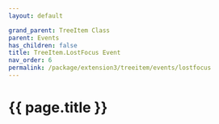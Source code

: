 ```yaml
---
layout: default

grand_parent: TreeItem Class
parent: Events
has_children: false
title: TreeItem.LostFocus Event
nav_order: 6
permalink: /package/extension3/treeitem/events/lostfocus
---
```

# {{ page.title }}
